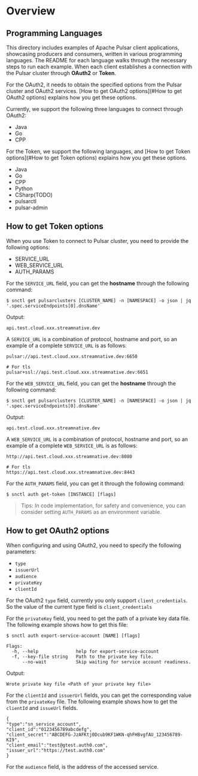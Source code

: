# Overview

## Programming Languages

This directory includes examples of Apache Pulsar client applications, showcasing producers and consumers, written in various programming languages. The README for each language walks through the necessary steps to run each example. When each client establishes a connection with the Pulsar cluster through **OAuth2** or **Token**.
 
For the OAuth2, it needs to obtain the specified options from the Pulsar cluster and OAuth2 services. [How to get OAuth2 options](#How to get OAuth2 options) explains how you get these options.

Currently, we support the following three languages to connect through OAuth2:

- Java
- Go
- CPP

For the Token, we support the following languages, and [How to get Token options](#How to get Token options) explains how you get these options.

- Java
- Go
- CPP
- Python
- CSharp(TODO)
- pulsarctl
- pulsar-admin

## How to get Token options

When you use Token to connect to Pulsar cluster, you need to provide the following options:

- SERVICE_URL
- WEB_SERVICE_URL
- AUTH_PARAMS

For the `SERVICE_URL` field, you can get the **hostname** through the following command:

```shell script
$ snctl get pulsarclusters [CLUSTER_NAME] -n [NAMESPACE] -o json | jq '.spec.serviceEndpoints[0].dnsName'
```

Output:

```text
api.test.cloud.xxx.streamnative.dev
```

A `SERVICE_URL` is a combination of protocol, hostname and port, so an example of a complete `SERVICE_URL` is as follows:


```text
pulsar://api.test.cloud.xxx.streamnative.dev:6650

# For tls
pulsar+ssl://api.test.cloud.xxx.streamnative.dev:6651
```

For the `WEB_SERVICE_URL` field, you can get the **hostname** through the following command:

```shell script
$ snctl get pulsarclusters [CLUSTER_NAME] -n [NAMESPACE] -o json | jq '.spec.serviceEndpoints[0].dnsName'
```

Output:

```text
api.test.cloud.xxx.streamnative.dev
```

A `WEB_SERVICE_URL` is a combination of protocol, hostname and port, so an example of a complete `WEB_SERVICE_URL` is as follows:

```text
http://api.test.cloud.xxx.streamnative.dev:8080

# For tls
https://api.test.cloud.xxx.streamnative.dev:8443
```

For the `AUTH_PARAMS` field, you can get it through the following command:

```shell script
$ snctl auth get-token [INSTANCE] [flags]
```

> Tips: In code implementation, for safety and convenience, you can consider setting `AUTH_PARAMS` as an environment variable.

## How to get OAuth2 options

When configuring and using OAuth2, you need to specify the following parameters:

- `type`
- `issuerUrl`
- `audience`
- `privateKey`
- `clientId`

For the OAuth2 `type` field, currently you only support `client_credentials`. So the value of the current type field is `client_credentials`

For the `privateKey` field, you need to get the path of a private key data file. The following example shows how to get this file:

```shell script
$ snctl auth export-service-account [NAME] [flags]

Flags:
  -h, --help              help for export-service-account
  -f, --key-file string   Path to the private key file.
      --no-wait           Skip waiting for service account readiness.
```

Output:

```text
Wrote private key file <Path of your private key file>
```

For the `clientId` and `issuerUrl` fields, you can get the corresponding value from the `privateKey` file. The following example shows how to get the `clientId` and `issueUrl` fields.

```text
{
"type":"sn_service_account",
"client_id":"0123456789abcdefg",
"client_secret":"ABCDEFG-JzAFKtj0Dcub9KF1WKN-qhFHBvgfAU_123456789-KI9",
"client_email":"test@gtest.auth0.com",
"issuer_url":"https://test.auth0.com"
}
```

For the `audience` field, is the address of the accessed service.
